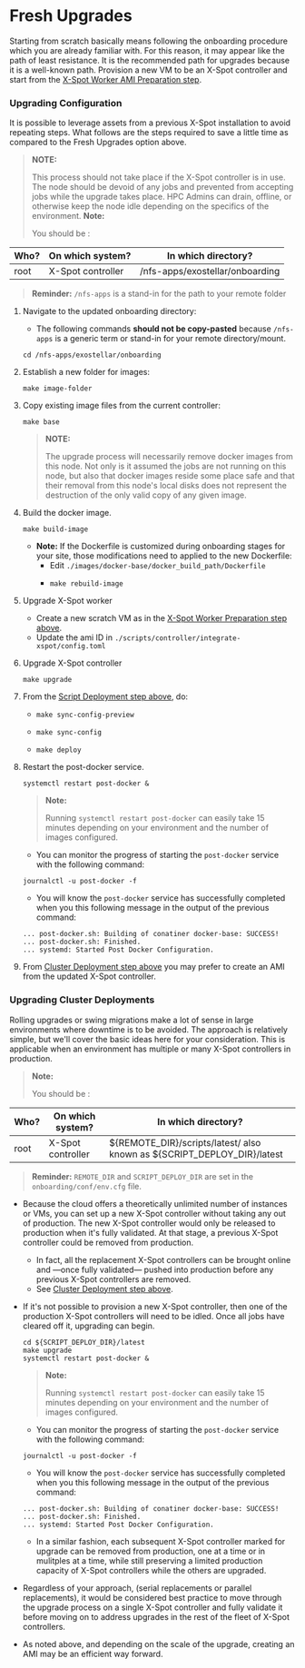 # Fresh Upgrades

Starting from scratch basically means following the onboarding procedure which you are already familiar with. For this reason, it may appear like the path of least resistance. It is the recommended path for upgrades because it is a well-known path. Provision a new VM to be an X-Spot controller and start from the [X-Spot Worker AMI Preparation step](../../installation-and-configuration/getting-started-with-an-onboarding-tarball/x-spot-worker-ami-preparation.md).

### Upgrading Configuration <a href="#user-content-upgrading-configuration" id="user-content-upgrading-configuration"></a>

It is possible to leverage assets from a previous X-Spot installation to avoid repeating steps. What follows are the steps required to save a little time as compared to the Fresh Upgrades option above.

> **NOTE:**
>
> This process should not take place if the X-Spot controller is in use. The node should be devoid of any jobs and prevented from accepting jobs while the upgrade takes place. HPC Admins can drain, offline, or otherwise keep the node idle depending on the specifics of the environment. **Note:**
>
> You should be :

| Who? | On which system?  | In which directory?             |
| ---- | ----------------- | ------------------------------- |
| root | X-Spot controller | /nfs-apps/exostellar/onboarding |

> **Reminder:** `/nfs-apps` is a stand-in for the path to your remote folder

1.  Navigate to the updated onboarding directory:

    * The following commands **should not be copy-pasted** because `/nfs-apps` is a generic term or stand-in for your remote directory/mount.

    ```
    cd /nfs-apps/exostellar/onboarding
    ```
2.  Establish a new folder for images:

    ```
    make image-folder
    ```
3.  Copy existing image files from the current controller:

    ```
    make base
    ```

    > **NOTE:**
    >
    > The upgrade process will necessarily remove docker images from this node. Not only is it assumed the jobs are not running on this node, but also that docker images reside some place safe and that their removal from this node's local disks does not represent the destruction of the only valid copy of any given image.
4.  Build the docker image.

    ```
    make build-image
    ```

    * **Note:** If the Dockerfile is customized during onboarding stages for your site, those modifications need to applied to the new Dockerfile:
      * Edit `./images/docker-base/docker_build_path/Dockerfile`
      * ```
        make rebuild-image
        ```
5. Upgrade X-Spot worker
   * Create a new scratch VM as in the [X-Spot Worker Preparation step above](../../installation-and-configuration/getting-started-with-an-onboarding-tarball/x-spot-worker-ami-preparation.md).
   * Update the ami ID in `./scripts/controller/integrate-xspot/config.toml`
6.  Upgrade X-Spot controller

    ```
    make upgrade
    ```
7. From the [Script Deployment step above](../../installation-and-configuration/getting-started-with-an-onboarding-tarball/script-deployment.md), do:
   * ```
     make sync-config-preview
     ```
   * ```
     make sync-config
     ```
   * ```
     make deploy
     ```
8.  Restart the post-docker service.

    ```
    systemctl restart post-docker &
    ```

    > **Note:**
    >
    > Running `systemctl restart post-docker` can easily take 15 minutes depending on your environment and the number of images configured.

    * You can monitor the progress of starting the `post-docker` service with the following command:

    ```
    journalctl -u post-docker -f
    ```

    * You will know the `post-docker` service has successfully completed when you this following message in the output of the previous command:

    ```
    ... post-docker.sh: Building of conatiner docker-base: SUCCESS!
    ... post-docker.sh: Finished.
    ... systemd: Started Post Docker Configuration.
    ```
9. From [Cluster Deployment step above](../../installation-and-configuration/getting-started-with-an-onboarding-tarball/cluster-deployment.md) you may prefer to create an AMI from the updated X-Spot controller.

### Upgrading Cluster Deployments <a href="#user-content-upgrading-cluster-deployments" id="user-content-upgrading-cluster-deployments"></a>

Rolling upgrades or swing migrations make a lot of sense in large environments where downtime is to be avoided. The approach is relatively simple, but we'll cover the basic ideas here for your consideration. This is applicable when an environment has multiple or many X-Spot controllers in production.

> **Note:**
>
> You should be :

| Who? | On which system?  | In which directory?                                                        |
| ---- | ----------------- | -------------------------------------------------------------------------- |
| root | X-Spot controller | ${REMOTE\_DIR}/scripts/latest/ also known as ${SCRIPT\_DEPLOY\_DIR}/latest |

> **Reminder:** `REMOTE_DIR` and `SCRIPT_DEPLOY_DIR` are set in the `onboarding/conf/env.cfg` file.

* Because the cloud offers a theoretically unlimited number of instances or VMs, you can set up a new X-Spot controller without taking any out of production. The new X-Spot controller would only be released to production when it's fully validated. At that stage, a previous X-Spot controller could be removed from production.
  * In fact, all the replacement X-Spot controllers can be brought online and —once fully validated— pushed into production before any previous X-Spot controllers are removed.
  * See [Cluster Deployment step above](../../installation-and-configuration/getting-started-with-an-onboarding-tarball/cluster-deployment.md).
*   If it's not possible to provision a new X-Spot controller, then one of the production X-Spot controllers will need to be idled. Once all jobs have cleared off it, upgrading can begin.

    ```
    cd ${SCRIPT_DEPLOY_DIR}/latest
    make upgrade
    systemctl restart post-docker &
    ```

    > **Note:**
    >
    > Running `systemctl restart post-docker` can easily take 15 minutes depending on your environment and the number of images configured.

    * You can monitor the progress of starting the `post-docker` service with the following command:

    ```
    journalctl -u post-docker -f
    ```

    * You will know the `post-docker` service has successfully completed when you this following message in the output of the previous command:

    ```
    ... post-docker.sh: Building of conatiner docker-base: SUCCESS!
    ... post-docker.sh: Finished.
    ... systemd: Started Post Docker Configuration.
    ```

    * In a similar fashion, each subsequent X-Spot controller marked for upgrade can be removed from production, one at a time or in mulitples at a time, while still preserving a limited production capacity of X-Spot controllers while the others are upgraded.
* Regardless of your approach, (serial replacements or parallel replacements), it would be considered best practice to move through the upgrade process on a single X-Spot controller and fully validate it before moving on to address upgrades in the rest of the fleet of X-Spot controllers.
* As noted above, and depending on the scale of the upgrade, creating an AMI may be an efficient way forward.
